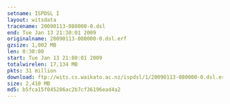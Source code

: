 ```yaml
---
setname: ISPDSL I
layout: witsdata
tracename: 20090113-080000-0.dsl
end: Tue Jan 13 21:30:01 2009
originalname: 20090113-080000-0.dsl.erf
gzsize: 1,002 MB
len: 0:30:00
start: Tue Jan 13 21:00:01 2009
totalwirelen: 17,134 MB
pkts: 31 million
download: ftp://wits.cs.waikato.ac.nz/ispdsl/1/20090113-080000-0.dsl.erf.gz
size: 2,410 MB
md5: b5fca15f045286ac2b7cf36196ead4a2
---
```

